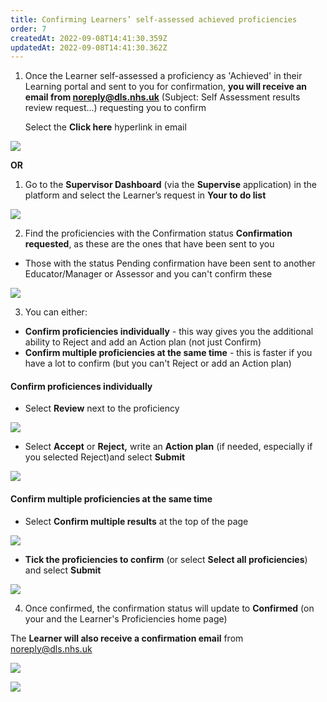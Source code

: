 ```yaml
---
title: Confirming Learners’ self-assessed achieved proficiencies
order: 7
createdAt: 2022-09-08T14:41:30.359Z
updatedAt: 2022-09-08T14:41:30.362Z
---
```

1. Once the Learner self-assessed a proficiency as 'Achieved' in their Learning portal and sent to you for confirmation, **you will receive an email from noreply@dls.nhs.uk** (Subject: Self Assessment results review request...) requesting you to confirm

   Select the **Click here** hyperlink​ in email

![](/img/confirming-proficiencies_1_o.png)

**OR**

1. Go to the **Supervisor Dashboard** (via the **Supervise** application) in the platform and select the Learner’s request in **Your to do list** 

![](/img/learning-contract_3.png)

2. Find the proficiencies with the Confirmation status **Confirmation requested**, as these are the ones that have been sent to you

* Those with the status Pending confirmation have been sent to another Educator/Manager or Assessor and you can't confirm these

![](/img/confirming-proficiencies_1_n.png)

3. You can either: 

* **Confirm proficiencies individually**  - this way gives you the additional ability to Reject and add an Action plan (not just Confirm)
* **Confirm multiple proficiencies at the same time** - this is faster if you have a lot to confirm (but you can't Reject or add an Action plan)

#### Confirm proficiences individually

* Select **Review** next to the proficiency 

![](/img/confirming-proficiencies_3.png)

* Select **Accept** or **Reject,** write an **Action plan** (if needed, especially if you selected Reject)and select **Submit**

![](/img/confirming-proficiencies_4_n.png)

#### Confirm multiple proficiencies at the same time

* Select **Confirm multiple results** at the top of the page

![](/img/confirming-proficiencies_6.png)

* **Tick the proficiencies to confirm** (or select **Select all proficiencies**) and select **Submit**

![](/img/confirming-proficiencies_7_n.png)

4. Once confirmed, the confirmation status will update to **Confirmed** (on your and the Learner's Proficiencies home page) 

The **Learner will also receive a confirmation email** from noreply@dls.nhs.uk​​ 

![](/img/confirming-proficiencies_8.png)

![](/img/confirming-proficiencies_9.png)